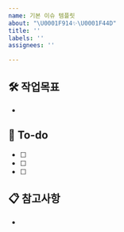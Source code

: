 ```yaml
---
name: 기본 이슈 템플릿
about: "\U0001F914✨\U0001F44D"
title: ''
labels: ''
assignees: ''

---
```


## 🛠️ 작업목표
- 

## 📝 To-do

- [ ] 
- [ ] 
- [ ] 

## 📋 참고사항
-

